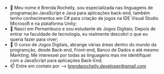 - 👋 Meu nome é Brenda Rochelly, sou especializada nas linguagens de programação JavaScript e Java para aplicações back-end, também tenho conhecimentos em C# para criação de jogos na IDE Visual Studio Microsoft e na plataforma Unity;
- 👀 Nasci em Pernambuco e sou estudante de Jogos Digitais; Depois de entrar na faculdade de tecnologia, eu realmente descobri o que eu queria fazer para viver;
- 🌱 O curso de Jogos Digitais, abrange várias áreas dentro do mundo da programção, desde Back-end, Front-end, Banco de Dados e até mesmo Markting; Me interessei por todas as linguagens mas me identifiquei com a JavaScript para aplicações Back-End;
- 📫 Entre em contato por --> brendarochelly.developer@gmail.com

<!---
BrendaRochelly-developer/BrendaRochelly-developer is a ✨ special ✨ repository because its `README.md` (this file) appears on your GitHub profile.
You can click the Preview link to take a look at your changes.
--->

